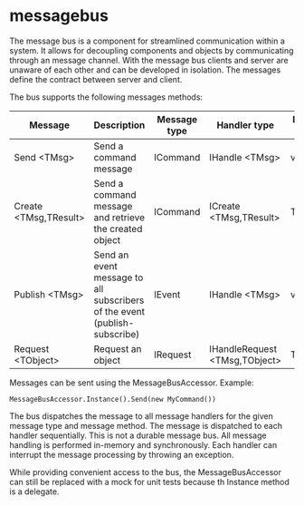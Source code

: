 messagebus
==========

The message bus is a component for streamlined communication within a system. It allows for decoupling components and objects by communicating through an message channel. With the message bus clients and server are unaware of each other and can be developed in isolation. The messages define the contract between server and client.

The bus supports the following messages methods:

Message | Description | Message type | Handler type | Return value
--- | --------------- | ----- | ----- | -----
Send &lt;TMsg>  | Send a command message | ICommand | IHandle &lt;TMsg> | void
Create &lt;TMsg,TResult> |  Send a command message and retrieve the created object | ICommand | ICreate &lt;TMsg,TResult> | TResult
Publish &lt;TMsg> | Send an event message to all subscribers of the event (publish-subscribe) | IEvent | IHandle &lt;TMsg> | void
Request &lt;TObject> | Request an object | IRequest | IHandleRequest &lt;TMsg,TObject>| TObject

Messages can be sent using the MessageBusAccessor. Example: 

```
MessageBusAccessor.Instance().Send(new MyCommand())
```

The bus dispatches the message to all message handlers for the given message type and message method. The message is dispatched to each handler sequentially. This is not a durable message bus. All message handling is performed in-memory and synchronously. Each handler can interrupt the message processing by throwing an exception.

While providing convenient access to the bus, the MessageBusAccessor can still be replaced with a mock for unit tests because th Instance method is a delegate.
